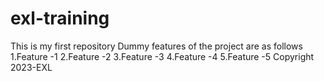 # exl-training
This is my first repository
Dummy features of the project are as follows
1.Feature -1
2.Feature -2
3.Feature -3
4.Feature -4
5.Feature -5
Copyright 2023-EXL
